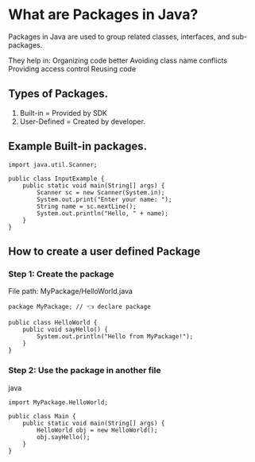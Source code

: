 # What are Packages in Java?
Packages in Java are used to group related classes, interfaces, and sub-packages.

They help in:
Organizing code better
Avoiding class name conflicts
Providing access control
Reusing code

## Types of Packages.
1. Built-in = Provided by SDK
2. User-Defined = Created by developer.

## Example Built-in packages.
```
import java.util.Scanner;

public class InputExample {
    public static void main(String[] args) {
        Scanner sc = new Scanner(System.in);
        System.out.print("Enter your name: ");
        String name = sc.nextLine();
        System.out.println("Hello, " + name);
    }
}

```

## How to create a user defined Package

### Step 1: Create the package
File path: MyPackage/HelloWorld.java

```
package MyPackage; // 👈 declare package

public class HelloWorld {
    public void sayHello() {
        System.out.println("Hello from MyPackage!");
    }
}
```

### Step 2: Use the package in another file


java
```
import MyPackage.HelloWorld;

public class Main {
    public static void main(String[] args) {
        HelloWorld obj = new HelloWorld();
        obj.sayHello();
    }
}
```